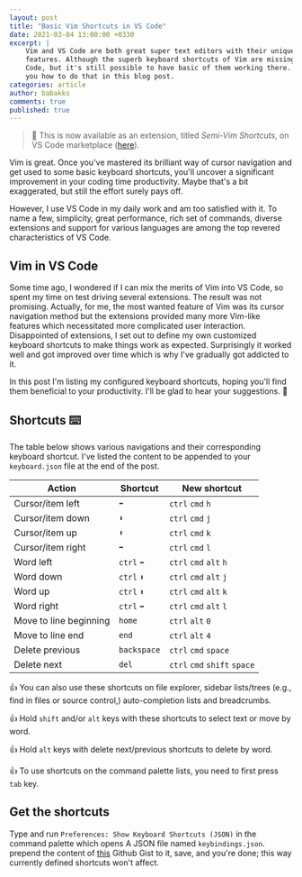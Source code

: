 ```yaml
---
layout: post
title: "Basic Vim Shortcuts in VS Code"
date: 2021-03-04 13:00:00 +0330
excerpt: |
    Vim and VS Code are both great super text editors with their unique
    features. Although the superb keyboard shortcuts of Vim are missing in VS
    Code, but it's still possible to have basic of them working there. I'll tell
    you how to do that in this blog post.
categories: article
author: babakks
comments: true
published: true
---
```


> 🎉 This is now available as an extension, titled *Semi-Vim Shortcuts*, on VS Code marketplace ([here][extension]).

[extension]: https://marketplace.visualstudio.com/items?itemName=babakks.vscode-vim-shortcuts

Vim is great. Once you've mastered its brilliant way of cursor navigation and get used to some basic keyboard shortcuts, you'll uncover a significant improvement in your coding time productivity. Maybe that's a bit exaggerated, but still the effort surely pays off.

However, I use VS Code in my daily work and am too satisfied with it. To name a few, simplicity, great performance, rich set of commands, diverse extensions and support for various languages are among the top revered characteristics of VS Code.

## Vim in VS Code

Some time ago, I wondered if I can mix the merits of Vim into VS Code, so spent my time on test driving several extensions. The result was not promising. Actually, for me, the most wanted feature of Vim was its cursor navigation method but the extensions provided many more Vim-like features which necessitated more complicated user interaction. Disappointed of extensions, I set out to define my own customized keyboard shortcuts to make things work as expected. Surprisingly it worked well and got improved over time which is why I've gradually got addicted to it.

In this post I'm listing my configured keyboard shortcuts, hoping you'll find them beneficial to your productivity. I'll be glad to hear your suggestions. 💚

## Shortcuts ⌨️

The table below shows various navigations and their corresponding keyboard shortcut. I've listed the content to be appended to your `keyboard.json` file at the end of the post.

|Action|Shortcut|New shortcut|
|-|-|-|
|Cursor/item left|`⬅️`|`ctrl` `cmd` `h`|
|Cursor/item down|`⬇️`|`ctrl` `cmd` `j`|
|Cursor/item up|`⬆️`|`ctrl` `cmd` `k`|
|Cursor/item right|`➡️`|`ctrl` `cmd` `l`|
|Word left|`ctrl` `⬅️`|`ctrl` `cmd` `alt` `h`|
|Word down|`ctrl` `⬇️`|`ctrl` `cmd` `alt` `j`|
|Word up|`ctrl` `⬆️`|`ctrl` `cmd` `alt` `k`|
|Word right|`ctrl` `➡️`|`ctrl` `cmd` `alt` `l`|
|Move to line beginning|`home`|`ctrl` `alt` `0`|
|Move to line end|`end`|`ctrl` `alt` `4`|
|Delete previous|`backspace`|`ctrl` `cmd` `space`|
|Delete next|`del`|`ctrl` `cmd` `shift` `space`|

👍 You can also use these shortcuts on file explorer, sidebar lists/trees (e.g., find in files or source control,) auto-completion lists and breadcrumbs.

👍 Hold `shift` and/or `alt` keys with these shortcuts to select text or move by word.

👍 Hold `alt` keys with delete next/previous shortcuts to delete by word.

👍 To use shortcuts on the command palette lists, you need to first press `tab` key.

## Get the shortcuts 

Type and run `Preferences: Show Keyboard Shortcuts (JSON)` in the command palette which opens A JSON file named `keybindings.json`. prepend the content of [this][gist] Github Gist to it, save, and you're done; this way currently defined shortcuts won't affect.

[gist]: https://gist.github.com/babakks/cc30aeee2e2342ea22cd6b76f76f65b6